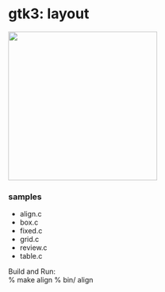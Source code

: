 gtk3: layout
===============

<image src="https://raw.githubusercontent.com/ohwada/MAC_cpp_Samples/master/gtk3/screenshots/table.png" width="300" /> 

### samples
- align.c  
- box.c  
- fixed.c  
- grid.c  
- review.c  
- table.c  

Build and Run:  
% make  align
% bin/ align
